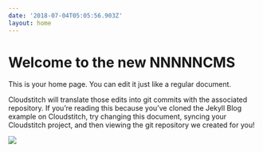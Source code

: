 ```yaml
---
date: '2018-07-04T05:05:56.903Z'
layout: home
---
```

# <a id="_wcbyik9p97p8"></a>Welcome to the new NNNNNCMS

This is your home page. You can edit it just like a regular document.

Cloudstitch will translate those edits into git commits with the associated repository. If you’re reading this because you’ve cloned the Jekyll Blog example on Cloudstitch, try changing this document, syncing your Cloudstitch project, and then viewing the git repository we created for you!

![](../../../../images/img-8c887e57-9c02-48a9-bc18-c47aa28c8968.jpg)